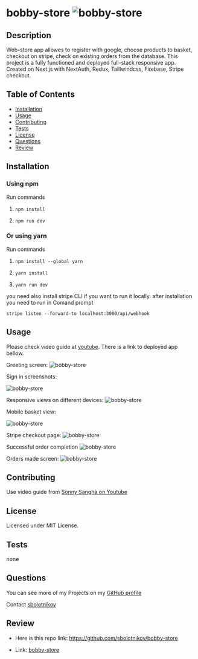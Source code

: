 # bobby-store ![bobby-store](https://img.shields.io/github/license/sbolotnikov/bobby-store)
## Description 
Web-store app allowes to register with google, choose products to basket, checkout on stripe, check on existing orders from the database. 
This project is a fully functioned and deployed full-stack responsive app. Created on Next.js with NextAuth, Redux, Taillwindcss, Firebase, Stripe checkout.

## Table of Contents
* [Installation](#installation)
* [Usage](#usage)
* [Contributing](#contributing)
* [Tests](#tests)
* [License](#license)
* [Questions](#questions)
* [Review](#review)
## Installation 
### Using npm

Run commands

1) ```npm install```


2) ```npm run dev```


### Or using yarn

Run commands 

1) ```npm install --global yarn```

2) ```yarn install```

3) ```yarn run dev```

you need also install stripe CLI if you want to run it locally.
after installation you need to run in Comand prompt

```stripe listen --forward-to localhost:3000/api/webhook```
## Usage 

Please check video guide at [youtube](https://youtu.be/6TWGMW7uzoE).
There is a link to deployed app bellow.

Greeting screen:
![bobby-store](./public/images/greeting.png) 

Sign in screenshots:

![bobby-store](./public/images/signin.png) 

Responsive views on different devices:
![bobby-store](./public/images/Views.png) 

Mobile basket view:

![bobby-store](./public/images/mobileBasket.png) 

Stripe checkout page:
![bobby-store](./public/images/stripeCheckout.png) 

Successful order completion
![bobby-store](./public/images/OrderComplete.png) 

Orders made screen:
![bobby-store](./public/images/orderscreen.png) 


## Contributing 
Use video guide from [Sonny Sangha on Youtube](https://www.youtube.com/playlist?list=PLf16UKl7nR5AF9k4ckTG82onvpAv1NAE7)
## License 
 Licensed under MIT License. 
## Tests 
none
## Questions 
 You can see more of my Projects on my [GitHub profile](https://github.com/sbolotnikov) 

 Contact [sbolotnikov](mailto:sbolotnikov@gmail.com) 
## Review 
  * Here is this repo link: https://github.com/sbolotnikov/bobby-store
 
  * Link: [bobby-store](https://bobby-store.vercel.app/)